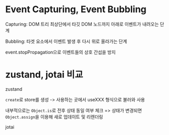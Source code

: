 # Event Capturing, Event Bubbling

Capturing: DOM 트리 최상단에서 타깃 DOM 노드까지 아래로 이벤트가 내려오는 단계

Bubbling: 타겟 요소에서 이벤트 발생 후 다시 위로 올라가는 단계

event.stopPropagation으로 이벤트들의 상호 간섭을 방지

# zustand, jotai 비교

zustand

`create`로 store를 생성 -> 사용하는 곳에서 useXXX 형식으로 불러와 사용

내부적으로는 `Object.is`로 전후 상태 동일 여부 체크 => 상태가 변경되면 `Object.assign`을 이용해 새로 업데이트 및 리렌더링

jotai


